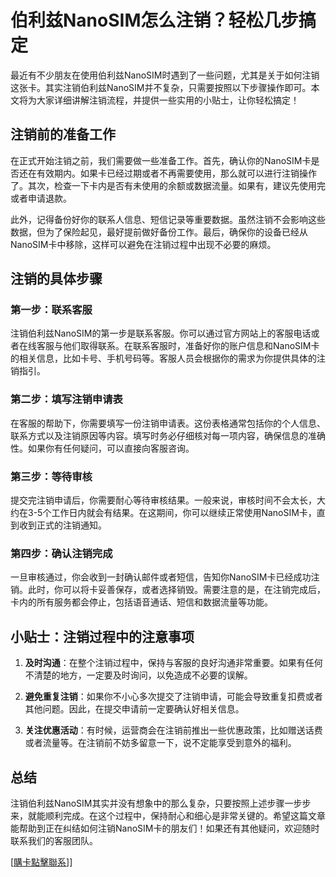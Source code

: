 # 伯利兹NanoSIM怎么注销？轻松几步搞定

最近有不少朋友在使用伯利兹NanoSIM时遇到了一些问题，尤其是关于如何注销这张卡。其实注销伯利兹NanoSIM并不复杂，只需要按照以下步骤操作即可。本文将为大家详细讲解注销流程，并提供一些实用的小贴士，让你轻松搞定！

## 注销前的准备工作

在正式开始注销之前，我们需要做一些准备工作。首先，确认你的NanoSIM卡是否还在有效期内。如果卡已经过期或者不再需要使用，那么就可以进行注销操作了。其次，检查一下卡内是否有未使用的余额或数据流量。如果有，建议先使用完或者申请退款。

此外，记得备份好你的联系人信息、短信记录等重要数据。虽然注销不会影响这些数据，但为了保险起见，最好提前做好备份工作。最后，确保你的设备已经从NanoSIM卡中移除，这样可以避免在注销过程中出现不必要的麻烦。

## 注销的具体步骤

### 第一步：联系客服

注销伯利兹NanoSIM的第一步是联系客服。你可以通过官方网站上的客服电话或者在线客服与他们取得联系。在联系客服时，准备好你的账户信息和NanoSIM卡的相关信息，比如卡号、手机号码等。客服人员会根据你的需求为你提供具体的注销指引。

### 第二步：填写注销申请表

在客服的帮助下，你需要填写一份注销申请表。这份表格通常包括你的个人信息、联系方式以及注销原因等内容。填写时务必仔细核对每一项内容，确保信息的准确性。如果你有任何疑问，可以直接向客服咨询。

### 第三步：等待审核

提交完注销申请后，你需要耐心等待审核结果。一般来说，审核时间不会太长，大约在3-5个工作日内就会有结果。在这期间，你可以继续正常使用NanoSIM卡，直到收到正式的注销通知。

### 第四步：确认注销完成

一旦审核通过，你会收到一封确认邮件或者短信，告知你NanoSIM卡已经成功注销。此时，你可以将卡妥善保存，或者选择销毁。需要注意的是，在注销完成后，卡内的所有服务都会停止，包括语音通话、短信和数据流量等功能。

## 小贴士：注销过程中的注意事项

1. **及时沟通**：在整个注销过程中，保持与客服的良好沟通非常重要。如果有任何不清楚的地方，一定要及时询问，以免造成不必要的误解。
   
2. **避免重复注销**：如果你不小心多次提交了注销申请，可能会导致重复扣费或者其他问题。因此，在提交申请前一定要确认好相关信息。

3. **关注优惠活动**：有时候，运营商会在注销前推出一些优惠政策，比如赠送话费或者流量等。在注销前不妨多留意一下，说不定能享受到意外的福利。

## 总结

注销伯利兹NanoSIM其实并没有想象中的那么复杂，只要按照上述步骤一步步来，就能顺利完成。在这个过程中，保持耐心和细心是非常关键的。希望这篇文章能帮助到正在纠结如何注销NanoSIM卡的朋友们！如果还有其他疑问，欢迎随时联系我们的客服团队。

[[購卡點擊聯系](https://t.me/s/esim1088)]]